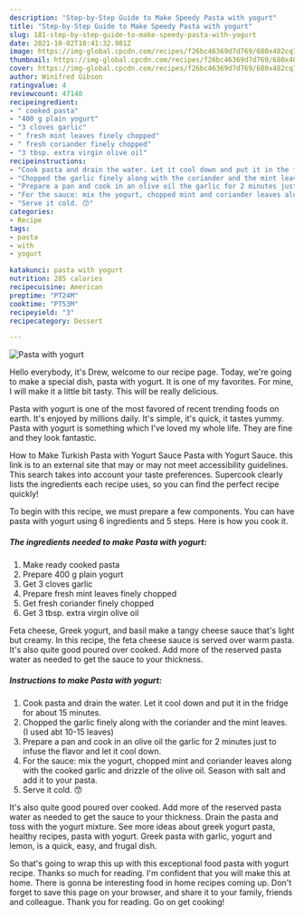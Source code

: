 ```yaml
---
description: "Step-by-Step Guide to Make Speedy Pasta with yogurt"
title: "Step-by-Step Guide to Make Speedy Pasta with yogurt"
slug: 181-step-by-step-guide-to-make-speedy-pasta-with-yogurt
date: 2021-10-02T10:41:32.981Z
image: https://img-global.cpcdn.com/recipes/f26bc46369d7d769/680x482cq70/pasta-with-yogurt-recipe-main-photo.jpg
thumbnail: https://img-global.cpcdn.com/recipes/f26bc46369d7d769/680x482cq70/pasta-with-yogurt-recipe-main-photo.jpg
cover: https://img-global.cpcdn.com/recipes/f26bc46369d7d769/680x482cq70/pasta-with-yogurt-recipe-main-photo.jpg
author: Winifred Gibson
ratingvalue: 4
reviewcount: 47140
recipeingredient:
- " cooked pasta"
- "400 g plain yogurt"
- "3 cloves garlic"
- " fresh mint leaves finely chopped"
- " fresh coriander finely chopped"
- "3 tbsp. extra virgin olive oil"
recipeinstructions:
- "Cook pasta and drain the water. Let it cool down and put it in the fridge for about 15 minutes."
- "Chopped the garlic finely along with the coriander and the mint leaves. (I used abt 10-15 leaves)"
- "Prepare a pan and cook in an olive oil the garlic for 2 minutes just to infuse the flavor and let it cool down."
- "For the sauce: mix the yogurt, chopped mint and coriander leaves along with the cooked garlic and drizzle of the olive oil. Season with salt and add it to your pasta."
- "Serve it cold. 😙"
categories:
- Recipe
tags:
- pasta
- with
- yogurt

katakunci: pasta with yogurt 
nutrition: 285 calories
recipecuisine: American
preptime: "PT24M"
cooktime: "PT53M"
recipeyield: "3"
recipecategory: Dessert

---
```



![Pasta with yogurt](https://img-global.cpcdn.com/recipes/f26bc46369d7d769/680x482cq70/pasta-with-yogurt-recipe-main-photo.jpg)

Hello everybody, it's Drew, welcome to our recipe page. Today, we're going to make a special dish, pasta with yogurt. It is one of my favorites. For mine, I will make it a little bit tasty. This will be really delicious.

Pasta with yogurt is one of the most favored of recent trending foods on earth. It's enjoyed by millions daily. It's simple, it's quick, it tastes yummy. Pasta with yogurt is something which I've loved my whole life. They are fine and they look fantastic.

How to Make Turkish Pasta with Yogurt Sauce Pasta with Yogurt Sauce. this link is to an external site that may or may not meet accessibility guidelines. This search takes into account your taste preferences. Supercook clearly lists the ingredients each recipe uses, so you can find the perfect recipe quickly!


To begin with this recipe, we must prepare a few components. You can have pasta with yogurt using 6 ingredients and 5 steps. Here is how you cook it.

<!--inarticleads1-->

##### The ingredients needed to make Pasta with yogurt:

1. Make ready  cooked pasta
1. Prepare 400 g plain yogurt
1. Get 3 cloves garlic
1. Prepare  fresh mint leaves finely chopped
1. Get  fresh coriander finely chopped
1. Get 3 tbsp. extra virgin olive oil


Feta cheese, Greek yogurt, and basil make a tangy cheese sauce that&#39;s light but creamy. In this recipe, the feta cheese sauce is served over warm pasta. It&#39;s also quite good poured over cooked. Add more of the reserved pasta water as needed to get the sauce to your thickness. 

<!--inarticleads2-->

##### Instructions to make Pasta with yogurt:

1. Cook pasta and drain the water. Let it cool down and put it in the fridge for about 15 minutes.
1. Chopped the garlic finely along with the coriander and the mint leaves. (I used abt 10-15 leaves)
1. Prepare a pan and cook in an olive oil the garlic for 2 minutes just to infuse the flavor and let it cool down.
1. For the sauce: mix the yogurt, chopped mint and coriander leaves along with the cooked garlic and drizzle of the olive oil. Season with salt and add it to your pasta.
1. Serve it cold. 😙


It&#39;s also quite good poured over cooked. Add more of the reserved pasta water as needed to get the sauce to your thickness. Drain the pasta and toss with the yogurt mixture. See more ideas about greek yogurt pasta, healthy recipes, pasta with yogurt. Greek pasta with garlic, yogurt and lemon, is a quick, easy, and frugal dish. 

So that's going to wrap this up with this exceptional food pasta with yogurt recipe. Thanks so much for reading. I'm confident that you will make this at home. There is gonna be interesting food in home recipes coming up. Don't forget to save this page on your browser, and share it to your family, friends and colleague. Thank you for reading. Go on get cooking!
